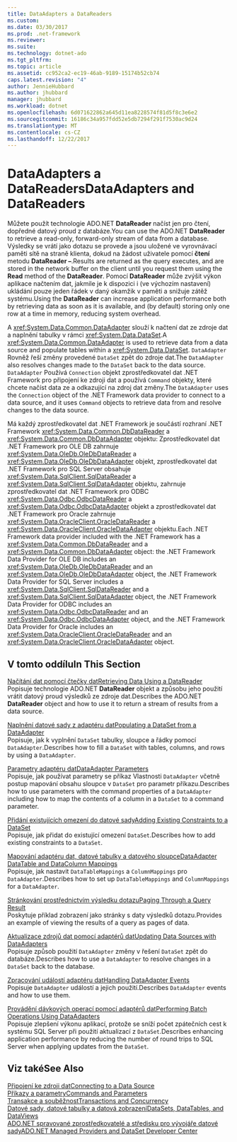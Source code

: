 ```yaml
---
title: DataAdapters a DataReaders
ms.custom: 
ms.date: 03/30/2017
ms.prod: .net-framework
ms.reviewer: 
ms.suite: 
ms.technology: dotnet-ado
ms.tgt_pltfrm: 
ms.topic: article
ms.assetid: cc952ca2-ec19-46ab-9189-15174b52cb74
caps.latest.revision: "4"
author: JennieHubbard
ms.author: jhubbard
manager: jhubbard
ms.workload: dotnet
ms.openlocfilehash: 6d071622862a645d11ea8228574f81d5f8c3e6e2
ms.sourcegitcommit: 16186c34a957fdd52e5db7294f291f7530ac9d24
ms.translationtype: MT
ms.contentlocale: cs-CZ
ms.lasthandoff: 12/22/2017
---
```

# <a name="dataadapters-and-datareaders"></a><span data-ttu-id="b6fa2-102">DataAdapters a DataReaders</span><span class="sxs-lookup"><span data-stu-id="b6fa2-102">DataAdapters and DataReaders</span></span>
<span data-ttu-id="b6fa2-103">Můžete použít technologie ADO.NET **DataReader** načíst jen pro čtení, dopředné datový proud z databáze.</span><span class="sxs-lookup"><span data-stu-id="b6fa2-103">You can use the ADO.NET **DataReader** to retrieve a read-only, forward-only stream of data from a database.</span></span> <span data-ttu-id="b6fa2-104">Výsledky se vrátí jako dotazu se provede a jsou uložené ve vyrovnávací paměti sítě na straně klienta, dokud na žádost uživatele pomocí **čtení** metodu **DataReader –**.</span><span class="sxs-lookup"><span data-stu-id="b6fa2-104">Results are returned as the query executes, and are stored in the network buffer on the client until you request them using the **Read** method of the **DataReader**.</span></span> <span data-ttu-id="b6fa2-105">Pomocí **DataReader** může zvýšit výkon aplikace načtením dat, jakmile je k dispozici i (ve výchozím nastavení) ukládání pouze jeden řádek v daný okamžik v paměti a snižuje zátěž systému.</span><span class="sxs-lookup"><span data-stu-id="b6fa2-105">Using the **DataReader** can increase application performance both by retrieving data as soon as it is available, and (by default) storing only one row at a time in memory, reducing system overhead.</span></span>  
  
 <span data-ttu-id="b6fa2-106">A <xref:System.Data.Common.DataAdapter> slouží k načtení dat ze zdroje dat a naplnění tabulky v rámci <xref:System.Data.DataSet>.</span><span class="sxs-lookup"><span data-stu-id="b6fa2-106">A <xref:System.Data.Common.DataAdapter> is used to retrieve data from a data source and populate tables within a <xref:System.Data.DataSet>.</span></span> <span data-ttu-id="b6fa2-107">`DataAdapter` Rovněž řeší změny provedené `DataSet` zpět do zdroje dat.</span><span class="sxs-lookup"><span data-stu-id="b6fa2-107">The `DataAdapter` also resolves changes made to the `DataSet` back to the data source.</span></span> <span data-ttu-id="b6fa2-108">`DataAdapter` Používá `Connection` objekt zprostředkovatel dat .NET Framework pro připojení ke zdroji dat a používá `Command` objekty, které chcete načíst data ze a odkazující na zdroj dat změny.</span><span class="sxs-lookup"><span data-stu-id="b6fa2-108">The `DataAdapter` uses the `Connection` object of the .NET Framework data provider to connect to a data source, and it uses `Command` objects to retrieve data from and resolve changes to the data source.</span></span>  
  
 <span data-ttu-id="b6fa2-109">Má každý zprostředkovatel dat .NET Framework je součástí rozhraní .NET Framework <xref:System.Data.Common.DbDataReader> a <xref:System.Data.Common.DbDataAdapter> objektu: Zprostředkovatel dat .NET Framework pro OLE DB zahrnuje <xref:System.Data.OleDb.OleDbDataReader> a <xref:System.Data.OleDb.OleDbDataAdapter> objekt, zprostředkovatel dat .NET Framework pro SQL Server obsahuje <xref:System.Data.SqlClient.SqlDataReader> a <xref:System.Data.SqlClient.SqlDataAdapter> objektu, zahrnuje zprostředkovatel dat .NET Framework pro ODBC <xref:System.Data.Odbc.OdbcDataReader> a <xref:System.Data.Odbc.OdbcDataAdapter> objekt a zprostředkovatel dat .NET Framework pro Oracle zahrnuje <xref:System.Data.OracleClient.OracleDataReader> a <xref:System.Data.OracleClient.OracleDataAdapter> objektu.</span><span class="sxs-lookup"><span data-stu-id="b6fa2-109">Each .NET Framework data provider included with the .NET Framework has a <xref:System.Data.Common.DbDataReader> and a <xref:System.Data.Common.DbDataAdapter> object: the .NET Framework Data Provider for OLE DB includes an <xref:System.Data.OleDb.OleDbDataReader> and an <xref:System.Data.OleDb.OleDbDataAdapter> object, the .NET Framework Data Provider for SQL Server includes a <xref:System.Data.SqlClient.SqlDataReader> and a <xref:System.Data.SqlClient.SqlDataAdapter> object, the .NET Framework Data Provider for ODBC includes an <xref:System.Data.Odbc.OdbcDataReader> and an <xref:System.Data.Odbc.OdbcDataAdapter> object, and the .NET Framework Data Provider for Oracle includes an <xref:System.Data.OracleClient.OracleDataReader> and an <xref:System.Data.OracleClient.OracleDataAdapter> object.</span></span>  
  
## <a name="in-this-section"></a><span data-ttu-id="b6fa2-110">V tomto oddílu</span><span class="sxs-lookup"><span data-stu-id="b6fa2-110">In This Section</span></span>  
 [<span data-ttu-id="b6fa2-111">Načítání dat pomocí čtečky dat</span><span class="sxs-lookup"><span data-stu-id="b6fa2-111">Retrieving Data Using a DataReader</span></span>](../../../../docs/framework/data/adonet/retrieving-data-using-a-datareader.md)  
 <span data-ttu-id="b6fa2-112">Popisuje technologie ADO.NET **DataReader** objekt a způsobu jeho použití vrátit datový proud výsledků ze zdroje dat.</span><span class="sxs-lookup"><span data-stu-id="b6fa2-112">Describes the ADO.NET **DataReader** object and how to use it to return a stream of results from a data source.</span></span>  
  
 [<span data-ttu-id="b6fa2-113">Naplnění datové sady z adaptéru dat</span><span class="sxs-lookup"><span data-stu-id="b6fa2-113">Populating a DataSet from a DataAdapter</span></span>](../../../../docs/framework/data/adonet/populating-a-dataset-from-a-dataadapter.md)  
 <span data-ttu-id="b6fa2-114">Popisuje, jak k vyplnění `DataSet` tabulky, sloupce a řádky pomocí `DataAdapter`.</span><span class="sxs-lookup"><span data-stu-id="b6fa2-114">Describes how to fill a `DataSet` with tables, columns, and rows by using a `DataAdapter`.</span></span>  
  
 [<span data-ttu-id="b6fa2-115">Parametry adaptéru dat</span><span class="sxs-lookup"><span data-stu-id="b6fa2-115">DataAdapter Parameters</span></span>](../../../../docs/framework/data/adonet/dataadapter-parameters.md)  
 <span data-ttu-id="b6fa2-116">Popisuje, jak používat parametry se příkaz Vlastnosti `DataAdapter` včetně postup mapování obsahu sloupce v `DataSet` pro parametr příkazu.</span><span class="sxs-lookup"><span data-stu-id="b6fa2-116">Describes how to use parameters with the command properties of a `DataAdapter` including how to map the contents of a column in a `DataSet` to a command parameter.</span></span>  
  
 [<span data-ttu-id="b6fa2-117">Přidání existujících omezení do datové sady</span><span class="sxs-lookup"><span data-stu-id="b6fa2-117">Adding Existing Constraints to a DataSet</span></span>](../../../../docs/framework/data/adonet/adding-existing-constraints-to-a-dataset.md)  
 <span data-ttu-id="b6fa2-118">Popisuje, jak přidat do existující omezení `DataSet`.</span><span class="sxs-lookup"><span data-stu-id="b6fa2-118">Describes how to add existing constraints to a `DataSet`.</span></span>  
  
 [<span data-ttu-id="b6fa2-119">Mapování adaptéru dat, datové tabulky a datového sloupce</span><span class="sxs-lookup"><span data-stu-id="b6fa2-119">DataAdapter DataTable and DataColumn Mappings</span></span>](../../../../docs/framework/data/adonet/dataadapter-datatable-and-datacolumn-mappings.md)  
 <span data-ttu-id="b6fa2-120">Popisuje, jak nastavit `DataTableMappings` a `ColumnMappings` pro `DataAdapter`.</span><span class="sxs-lookup"><span data-stu-id="b6fa2-120">Describes how to set up `DataTableMappings` and `ColumnMappings` for a `DataAdapter`.</span></span>  
  
 [<span data-ttu-id="b6fa2-121">Stránkování prostřednictvím výsledku dotazu</span><span class="sxs-lookup"><span data-stu-id="b6fa2-121">Paging Through a Query Result</span></span>](../../../../docs/framework/data/adonet/paging-through-a-query-result.md)  
 <span data-ttu-id="b6fa2-122">Poskytuje příklad zobrazení jako stránky s daty výsledků dotazu.</span><span class="sxs-lookup"><span data-stu-id="b6fa2-122">Provides an example of viewing the results of a query as pages of data.</span></span>  
  
 [<span data-ttu-id="b6fa2-123">Aktualizace zdrojů dat pomocí adaptérů dat</span><span class="sxs-lookup"><span data-stu-id="b6fa2-123">Updating Data Sources with DataAdapters</span></span>](../../../../docs/framework/data/adonet/updating-data-sources-with-dataadapters.md)  
 <span data-ttu-id="b6fa2-124">Popisuje způsob použití `DataAdapter` změny v řešení `DataSet` zpět do databáze.</span><span class="sxs-lookup"><span data-stu-id="b6fa2-124">Describes how to use a `DataAdapter` to resolve changes in a `DataSet` back to the database.</span></span>  
  
 [<span data-ttu-id="b6fa2-125">Zpracování událostí adaptéru dat</span><span class="sxs-lookup"><span data-stu-id="b6fa2-125">Handling DataAdapter Events</span></span>](../../../../docs/framework/data/adonet/handling-dataadapter-events.md)  
 <span data-ttu-id="b6fa2-126">Popisuje `DataAdapter` událostí a jejich použití.</span><span class="sxs-lookup"><span data-stu-id="b6fa2-126">Describes `DataAdapter` events and how to use them.</span></span>  
  
 [<span data-ttu-id="b6fa2-127">Provádění dávkových operací pomocí adaptérů dat</span><span class="sxs-lookup"><span data-stu-id="b6fa2-127">Performing Batch Operations Using DataAdapters</span></span>](../../../../docs/framework/data/adonet/performing-batch-operations-using-dataadapters.md)  
 <span data-ttu-id="b6fa2-128">Popisuje zlepšení výkonu aplikací, protože se sníží počet zpátečních cest k systému SQL Server při použití aktualizací z `DataSet`.</span><span class="sxs-lookup"><span data-stu-id="b6fa2-128">Describes enhancing application performance by reducing the number of round trips to SQL Server when applying updates from the `DataSet`.</span></span>  
  
## <a name="see-also"></a><span data-ttu-id="b6fa2-129">Viz také</span><span class="sxs-lookup"><span data-stu-id="b6fa2-129">See Also</span></span>  
 [<span data-ttu-id="b6fa2-130">Připojení ke zdroji dat</span><span class="sxs-lookup"><span data-stu-id="b6fa2-130">Connecting to a Data Source</span></span>](../../../../docs/framework/data/adonet/connecting-to-a-data-source.md)  
 [<span data-ttu-id="b6fa2-131">Příkazy a parametry</span><span class="sxs-lookup"><span data-stu-id="b6fa2-131">Commands and Parameters</span></span>](../../../../docs/framework/data/adonet/commands-and-parameters.md)  
 [<span data-ttu-id="b6fa2-132">Transakce a souběžnost</span><span class="sxs-lookup"><span data-stu-id="b6fa2-132">Transactions and Concurrency</span></span>](../../../../docs/framework/data/adonet/transactions-and-concurrency.md)  
 [<span data-ttu-id="b6fa2-133">Datové sady, datové tabulky a datová zobrazení</span><span class="sxs-lookup"><span data-stu-id="b6fa2-133">DataSets, DataTables, and DataViews</span></span>](../../../../docs/framework/data/adonet/dataset-datatable-dataview/index.md)  
 [<span data-ttu-id="b6fa2-134">ADO.NET spravované zprostředkovatelé a středisku pro vývojáře datové sady</span><span class="sxs-lookup"><span data-stu-id="b6fa2-134">ADO.NET Managed Providers and DataSet Developer Center</span></span>](http://go.microsoft.com/fwlink/?LinkId=217917)
